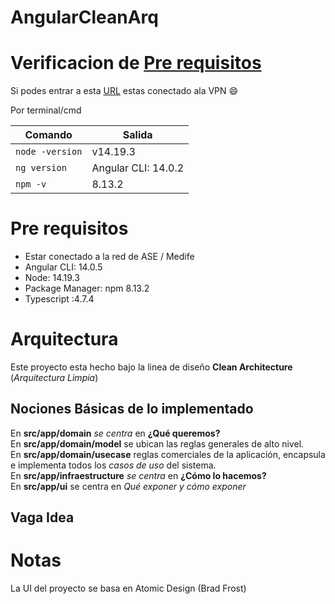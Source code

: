 # AngularCleanArq

# Verificacion de [Pre requisitos](#Pre-requisitos)

Si podes entrar a esta [URL](https://openshift.ase.local/) estas conectado ala VPN :smile:

Por terminal/cmd

| Comando               | Salida                |
| --------------------  | --------------------  |
| ```node -version```   | v14.19.3              |
| ```ng version```      | Angular CLI: 14.0.2   |
| ```npm -v```          | 8.13.2                |


# Pre requisitos
 
*   Estar conectado a la red de ASE / Medife
*   Angular CLI: 14.0.5
*   Node: 14.19.3
*   Package Manager: npm 8.13.2 
*   Typescript :4.7.4

# Arquitectura
Este proyecto esta hecho bajo la linea de diseño **Clean Architecture** (*Arquitectura Limpia*)

## Nociones Básicas de lo implementado

En **src/app/domain** *se centra* en **¿Qué queremos?**  
En **src/app/domain/model** se ubican las reglas generales de alto nivel.  
En **src/app/domain/usecase** reglas comerciales de la aplicación, encapsula e implementa todos los *casos de uso* del sistema.  
En **src/app/infraestructure** *se centra* en **¿Cómo lo hacemos?**  
En **src/app/ui** se centra en *Qué exponer y cómo exponer*   

## Vaga Idea


# Notas

La UI del proyecto se basa en Atomic Design (Brad Frost)